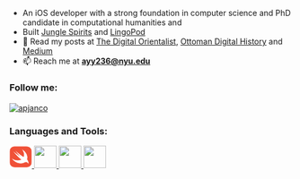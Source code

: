 - An iOS developer with a strong foundation in computer science and PhD candidate in computational humanities and 
- Built [Jungle Spirits](https://apps.apple.com/us/app/jungle-spirits/id6450963181) and [LingoPod](https://apps.apple.com/app/lingopod-ai-listen-learn/id6743250875) 
- 🔖 Read my posts at [The Digital Orientalist](https://digitalorientalist.com/author/yuksekyusuf/), [Ottoman Digital History](https://www.digitalottomanstudies.com/post/natural-language-processing-in-ottoman-turkish-opportunities-and-drawbacks) and [Medium](https://medium.com/@ayy236)
- 📫 Reach me at **ayy236@nyu.edu**
  

<h3 align="left">Follow me:</h3>
<p align="left">
<a href="https://twitter.com/ay_yuksek" target="blank"><img align="center" src="https://upload.wikimedia.org/wikipedia/sco/thumb/9/9f/Twitter_bird_logo_2012.svg/1200px-Twitter_bird_logo_2012.svg.png" alt="apjanco" height="30" width="40" /></a>
</p>


<h3 align="left">Languages and Tools:</h3>
<p align="left"> 
<a href="https://developer.apple.com/swift/" target="_blank"> <img src="https://raw.githubusercontent.com/devicons/devicon/master/icons/swift/swift-original.svg")
"alt="swift" width="40" height="40"/> </a>
<a href="https://www.python.org/" target="_blank"> <img src="https://upload.wikimedia.org/wikipedia/commons/c/c3/Python-logo-notext.svg")
"alt="python" width="40" height="40"/> </a> 
<a href="https://isocpp.org" target="_blank"> <img src="https://raw.githubusercontent.com/isocpp/logos/master/cpp_logo.png")
"alt="C++" width="40" height="40"/> </a> 
<a href="https://www.r-project.org/" target="_blank"> <img src="https://www.r-project.org/logo/Rlogo.svg")
"alt="R" width="40" height="40"/> </a> 
</p>
  
  
